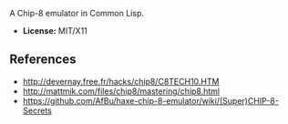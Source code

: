 A Chip-8 emulator in Common Lisp.

* **License:** MIT/X11


References
----------

* http://devernay.free.fr/hacks/chip8/C8TECH10.HTM
* http://mattmik.com/files/chip8/mastering/chip8.html
* https://github.com/AfBu/haxe-chip-8-emulator/wiki/(Super)CHIP-8-Secrets
